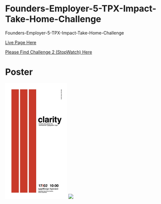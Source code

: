 # Founders-Employer-5-TPX-Impact-Take-Home-Challenge
Founders-Employer-5-TPX-Impact-Take-Home-Challenge

[Live Page Here](https://surpun.github.io/Founders-Employer-5-TPX-Impact-Take-Home-Challenge/)

[Please Find Challenge 2 (StopWatch) Here](https://github.com/SurPun/Founders-Employer-5-TPX-Impact-Take-Home-Challenge-2)

# Poster

<img src="Comparison.jpg" width="200" />

<img src="https://user-images.githubusercontent.com/99582373/179632788-fcf26b58-4cb1-4185-b9e7-0dbcc6e10879.png" width="200" />
